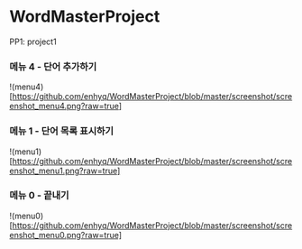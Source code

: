# WordMasterProject
PP1: project1

### 메뉴 4 - 단어 추가하기
!(menu4)[https://github.com/enhyq/WordMasterProject/blob/master/screenshot/screenshot_menu4.png?raw=true]
### 메뉴 1 - 단어 목록 표시하기
!(menu1)[https://github.com/enhyq/WordMasterProject/blob/master/screenshot/screenshot_menu1.png?raw=true]
### 메뉴 0 - 끝내기
!(menu0)[https://github.com/enhyq/WordMasterProject/blob/master/screenshot/screenshot_menu0.png?raw=true]
